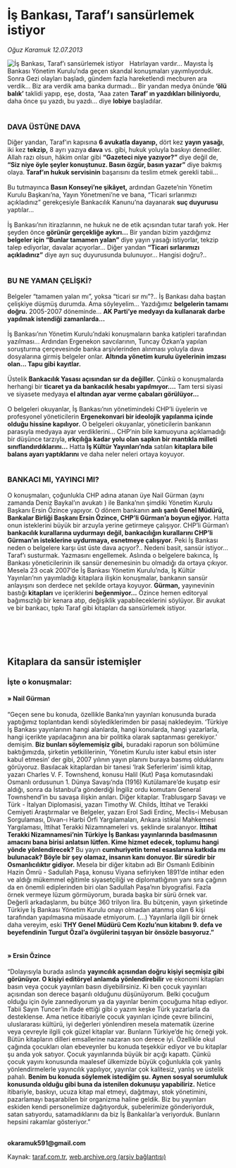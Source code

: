 # İş Bankası, Taraf’ı sansürlemek istiyor

*Oğuz Karamuk 12.07.2013*

<div class="yazi"><img align="left" alt="İş Bankası, Taraf’ı sansürlemek istiyor" border="0" src="http://www.taraf.com.tr/fotoraflar/makaleler/is-bankasi-taraf-i-sansurlemek-istiyor_7158_orijinal.jpg" style="border-right-width:10px; border-color:#FFFFFF"/>Hatırlayan vardır... Mayısta İş Bankası Yönetim Kurulu’nda geçen skandal konuşmaları yayımlıyorduk. Sonra Gezi olayları başladı, gündem fazla hareketlendi mecburen ara verdik... Biz ara verdik ama banka durmadı... Bir yandan medya önünde<strong> ‘ölü balık’</strong> taklidi yapıp, eşe, dosta, “Aaa zaten <strong>Taraf’ ın yazdıkları biliniyordu</strong>, daha önce şu yazdı, bu yazdı... diye <strong>lobiye</strong> başladılar.<br/><br/>
<h3>DAVA ÜSTÜNE DAVA</h3>Diğer yandan, Taraf’ın kapısına <strong>6 avukatla dayanıp,</strong> dört kez <strong>yayın yasağı</strong>, iki kez <strong>tekzip,</strong> 8 ayrı yazıya <strong>dava</strong> vs. gibi, hukuk yoluyla baskıyı denediler. Allah razı olsun, hâkim onlar gibi <strong>“Gazeteci niye yazıyor?”</strong> diye değil de, <strong>“Siz niye öyle şeyler konuştunuz. Basın özgür, basın yazar”</strong> diye bakmış olaya.<strong> Taraf’ın hukuk servisinin</strong> başarısını da teslim etmek gerekli tabii...<br/><br/>Bu tutmayınca <strong>Basın Konseyi’ne şikâyet,</strong> ardından Gazete’nin Yönetim Kurulu Başkanı’na, Yayın Yönetmeni’ne ve bana, “Ticari sırlarımızı açıkladınız” gerekçesiyle Bankacılık Kanunu’na dayanarak <strong>suç duyurusu</strong> yaptılar...<br/><br/>İş Bankası’nın itirazlarının, ne hukuk ne de etik açısından tutar tarafı yok. Her şeyden önce <strong>görünür gerçekliğe aykırı...</strong> Bir yandan bizim yazdığımız <strong>belgeler için “Bunlar tamamen yalan”</strong> diye yayın yasağı istiyorlar, tekzip talep ediyorlar, davalar açıyorlar... Diğer yandan <strong>“Ticari sırlarımızı açıkladınız”</strong> diye ayrı suç duyurusunda bulunuyor... Hangisi doğru?..<br/><br/>
<h3>BU NE YAMAN ÇELİŞKİ?</h3>Belgeler “tamamen yalan mı”, yoksa “ticari sır mı”?.. İş Bankası daha baştan çelişkiye düşmüş durumda. Ama söyleyelim... Yazdığımız <strong>belgelerin tamamı doğru.</strong> 2005-2007 döneminde... <strong>AK Parti’ye medyayı da kullanarak darbe yapılmak istendiği zamanlarda...<br/></strong><br/>İş Bankası’nın Yönetim Kurulu’ndaki konuşmaların banka katipleri tarafından yazılması... Ardından Ergenekon savcılarının, Tuncay Özkan’a yapılan soruşturma çerçevesinde banka arşivlerinden alınması yoluyla dava dosyalarına girmiş belgeler onlar. <strong>Altında yönetim kurulu üyelerinin imzası olan... Tapu gibi kayıtlar.<br/></strong><br/>Üstelik<strong> Bankacılık Yasası açısından sır da değiller.</strong> Çünkü o konuşmalarda herhangi bir <strong>ticaret ya da bankacılık hesabı yapılmıyor....</strong> Tam tersi siyasi ve siyasete medyaya <strong>el altından ayar verme çabaları görülüyor...<br/></strong><br/>O belgeleri okuyanlar, İş Bankası’nın yönetimindeki CHP’li üyelerin ve profesyonel yöneticilerin <strong>Ergenekonvari bir ideolojik yapılanma içinde olduğu hissine kapılıyor.</strong> O belgeleri okuyanlar, yöneticilerin bankanın parasıyla medyaya ayar verdiklerini... CHP’nin bile kamuoyuna açıklamadığı bir düşünce tarzıyla,<strong> ırkçılığa kadar yolu olan sapkın bir mantıkla milleti sınıflandırdıklarını...</strong> Hatta<strong> İş Kültür Yayınları’nda</strong> satılan <strong>kitaplara bile balans ayarı yaptıklarını</strong> ve daha neler neleri ortaya koyuyor.<br/><br/>
<h3>BANKACI MI, YAYINCI MI?</h3>O konuşmaları, çoğunlukla CHP adına atanan üye Nail Gürman (aynı zamanda Deniz Baykal’ın avukatı ) ile Banka’nın şimdiki Yönetim Kurulu Başkanı Ersin Özince yapıyor. O dönem bankanın <strong>anlı şanlı Genel Müdürü, Bankalar Birliği Başkanı Ersin Özince, CHP’li Gürman’a boyun eğiyor.</strong> Hatta onun isteklerini büyük bir arzuyla yerine getirmeye çalışıyor. CHP’li Gürman’ı <strong>bankacılık kurallarına uydurmayı değil, bankacılığın kurallarını CHP’li Gürman’ın isteklerine uydurmaya, esnetmeye çalışıyor.</strong> Peki İş Bankası neden o belgelere karşı üst üste dava açıyor?.. Nedeni basit, sansür istiyor... Taraf’ı susturmak. Yazmasını engellemek. Aslında o belgelere bakınca, İş Bankası yöneticilerinin ilk sansür denemesinin bu olmadığı da ortaya çıkıyor. Mesela 23 ocak 2007’de İş Bankası Yönetim Kurulu’nda, İş Kültür Yayınları’nın yayımladığı kitaplara ilişkin konuşmalar, bankanın sansür anlayışını son derdece net şekilde ortaya koyuyor. <strong>Gürman,</strong> yayınevinin bastığı <strong>kitapları</strong> ve içeriklerini <strong>beğenmiyor...</strong> Özince hemen editoryal bağımsızlığı bir kenara atıp, değişiklik yapabileceklerini söylüyor. Bir avukat ve bir bankacı, tıpkı Taraf gibi kitapları da sansürlemek istiyor.<br/><br/>
<h2><br/></h2>
<h2>Kitaplara da sansür istemişler</h2>
<h3>İşte o konuşmalar:</h3>
<h4>» Nail Gürman</h4>“Geçen sene bu konuda, özellikle Banka’nın yayınları konusunda burada yaptığımız toplantıdan kendi söylediklerimden bir pasaj nakledeyim. ‘Türkiye İş Bankası yayınlarının hangi alanlarda, hangi konularda, hangi yazarlarla, hangi içerikte yapılacağının ana bir politika olarak saptanması gerekiyor.’ demişim. <strong>Biz bunları söylememişiz gibi,</strong> buradaki raporun son bölümüne baktığımızda, şirketin yetkililerinin, ‘Yönetim Kurulu ister kabul etsin ister kabul etmesin’ der gibi, 2007 yılının yayın planını buraya basmış olduklarını görüyoruz. Basılacak kitaplardan bir tanesi ‘Irak Seferlerim’ isimli kitap, yazarı Charles V. F. Townshend, konusu Halil (Kut) Paşa komutasındaki Osmanlı ordusunun 1. Dünya Savaşı’nda (1916) Kutülamare’de kuşatıp esir aldığı, sonra da İstanbul’a gönderdiği İngiliz ordu komutanı General Townshend’in bu savaşa ilişkin anıları. Diğer kitaplar. Trablusgarp Savaşı ve Türk - İtalyan Diplomasisi, yazarı Timothy W. Childs, İttihat ve Terakki Cemiyeti Araştırmalar ve Belgeler, yazarı Erol Sadi Erdinç, Meclis-i Mebusan Sorgulaması, Divan-ı Harbi Örfi Yargılamaları, Ankara istiklal Mahkemesi Yargılaması, İttihat Terakki Nizamnameleri vs. şeklinde sıralanıyor. <strong>İttihat Terakki Nizamnamesi’nin Türkiye İş Bankası yayınlarında basılmasının amacını bana birisi anlatsın lütfen. Kime hizmet edecek, toplumu hangi yönde yönlendirecek?</strong> Bu yayın <strong>cumhuriyetin temel esaslarına katkıda mı bulunacak? Böyle bir şey olamaz, insanın kanı donuyor. Bir süredir bir Osmanlıcılıktır gidiyor.</strong> Mesela bir diğer kitabın adı Bir Osmanlı Edibinin Hazin Ömrü - Sadullah Paşa, konusu Viyana sefiriyken 1891’de intihar eden ve aldığı mükemmel eğitimle siyasetçiliği ve diplomatlığının yanı sıra çağının da en önemli ediplerinden biri olan Sadullah Paşa’nın biyografisi. Fazla örnek vermeye lüzum görmüyorum, burada başka bir sürü örnek var. Değerli arkadaşlarım, bu bütçe 360 trilyon lira. Bu bütçenin, yayın şirketinde Türkiye İş Bankası Yönetim Kurulu onayı olmadan atanmış olan 6 kişi tarafından yapılmasına müsaade etmiyorum. (...) Yayınlarla ilgili bir örnek daha vereyim, eski <strong>THY Genel Müdürü Cem Kozlu’nun kitabını 9. defa ve beyefendinin Turgut Özal’a övgülerini taşıyan bir önsözle basıyoruz.”<br/></strong><br/>
<h4>» Ersin Özince</h4>
<p>“Dolayısıyla burada aslında <strong>yayıncılık açısından doğru kişiyi seçmişiz gibi görünüyor. O kişiyi editöryel anlamda yönlendirebilir </strong>ve ekonomi kitapları basın veya çocuk yayınları basın diyebilirsiniz. Ki ben çocuk yayınları açısından son derece başarılı olduğunu düşünüyorum. Belki çocuğum olduğu için öyle zannediyorum ya da yayınlar benim çocuğuma hitap ediyor. Tabii Sayın Tuncer’in ifade ettiği gibi o yazım keşke Türk yazarlarla da desteklense. Ama netice itibariyle çocuk yayınları içinde çevre bilincini, uluslararası kültürü, iyi değerleri yönlendiren mesela matematik üzerine veya çevreyle ilgili çok güzel kitaplar var. Bunların Türkiye’de hiç örneği yok. Bütün kitapların dilleri emsallerine nazaran son derece iyi. Özellikle okul çağında çocukları olan ebeveynler bu konuda teşekkür ediyor ve bu kitaplar şu anda yok satıyor. Çocuk yayınlarında büyük bir açığı kapattı. Çünkü çocuk yayını konusunda maalesef ülkemizde büyük çoğunlukla çok yanlış yönlendirmelerle yayıncılık yapılıyor, yayınlar çok kalitesiz, yanlış ve üstelik pahalı. <strong>Benim bu konuda söylemek istediğim şu. Aynen sosyal sorumluluk konusunda olduğu gibi buna da istenilen dokunuşu yapabiliriz.</strong> Netice itibariyle, baskıyı, ucuza kitap mal etmeyi, dağıtmayı, stok yönetimini, pazarlamayı başarabilen bir organizma haline geldik. Biz bu yayınları eskiden kendi personelimize dağıtıyorduk, şubelerimize gönderiyorduk, satan satıyordu, satamadıklarını da biz İş Bankalılar’a veriyorduk. Bunların hepsini rakamlar gösteriyor.”<br/><br/></p>
<p><strong>okaramuk591@gmail.com</strong></p>
</div>

Kaynak: [taraf.com.tr](http://www.taraf.com.tr:80/oguz-karamuk/makale-is-bankasi-taraf-i-sansurlemek-istiyor.htm), [web.archive.org (arşiv bağlantısı)](http://web.archive.org/web/20130715215413/http://www.taraf.com.tr:80/oguz-karamuk/makale-is-bankasi-taraf-i-sansurlemek-istiyor.htm)
